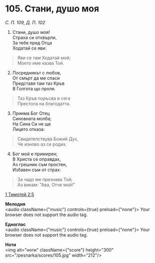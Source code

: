 # 105. Стани, душо моя

_С. П. 109, Д. П. 102_

1. Стани, душо моя!  
Страха си отхвърли,  
За тебе пред Отца  
Ходатай се яви:  

> Яви се там Ходатай мой;  
> Моето име казва Той.  

2. Посредникът с любов,  
От смърт да ме спаси  
Представя там таз Кръв  
В Голгота що проля.  

> Таз Кръв поръсва и сега  
> Престола на благодатта.  

3. Приима Бог Отец  
Синовната молба;  
На Сина Си не ще  
Лицето отказа:  

> Свидетелствува Божий Дух,  
> Че изново аз се родих.  

4. Бог мой е примирен;  
В Христа се оправдах,  
Аз грешник съм простен,  
Избавен съм от страх:  

> За чадо ме признава Той;  
> Аз викам: "Ава, Отче мой!"

[1 Тимотей 2:5](http://biblia.bg/index.php?k=61&g=2&s=5)

**Мелодия**  
<audio className={"music"} controls={true} preload={"none"}>
    <source src="/pesnarka/mp3/105.mp3" type="audio/mpeg"/>
    Your browser does not support the audio tag.
</audio>

**Едноглас**  
<audio className={"music"} controls={true} preload={"none"}>
    <source src="/pesnarka/transp/105.mp3" type="audio/mpeg"/>
    Your browser does not support the audio tag.
</audio>

**Ноти**  
<img alt="ноти" className={"score"} height="300" src="/pesnarka/scores/105.jpg" width="212"/>
